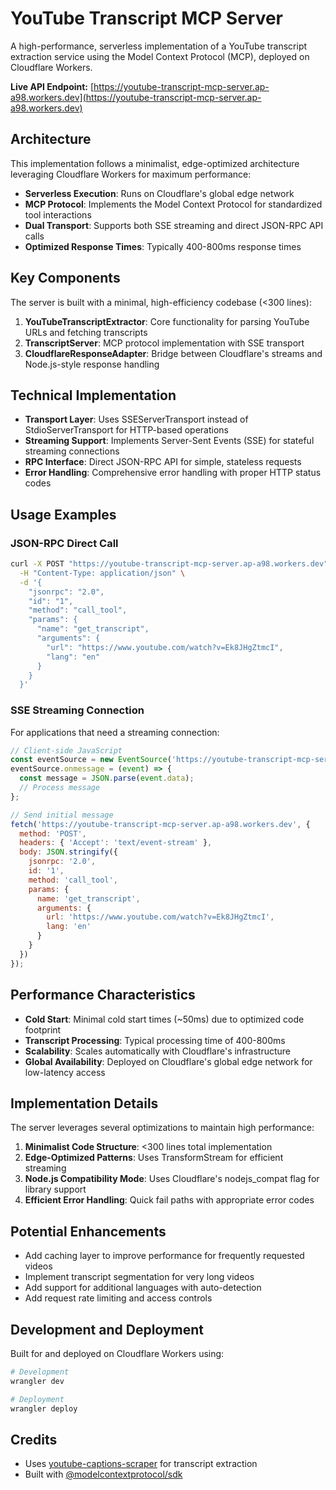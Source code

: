 # YouTube Transcript MCP Server

A high-performance, serverless implementation of a YouTube transcript extraction service using the Model Context Protocol (MCP), deployed on Cloudflare Workers.

**Live API Endpoint:** [https://youtube-transcript-mcp-server.ap-a98.workers.dev](https://youtube-transcript-mcp-server.ap-a98.workers.dev)

## Architecture

This implementation follows a minimalist, edge-optimized architecture leveraging Cloudflare Workers for maximum performance:

- **Serverless Execution**: Runs on Cloudflare's global edge network
- **MCP Protocol**: Implements the Model Context Protocol for standardized tool interactions
- **Dual Transport**: Supports both SSE streaming and direct JSON-RPC API calls
- **Optimized Response Times**: Typically 400-800ms response times

## Key Components

The server is built with a minimal, high-efficiency codebase (<300 lines):

1. **YouTubeTranscriptExtractor**: Core functionality for parsing YouTube URLs and fetching transcripts
2. **TranscriptServer**: MCP protocol implementation with SSE transport
3. **CloudflareResponseAdapter**: Bridge between Cloudflare's streams and Node.js-style response handling

## Technical Implementation

- **Transport Layer**: Uses SSEServerTransport instead of StdioServerTransport for HTTP-based operations
- **Streaming Support**: Implements Server-Sent Events (SSE) for stateful streaming connections
- **RPC Interface**: Direct JSON-RPC API for simple, stateless requests
- **Error Handling**: Comprehensive error handling with proper HTTP status codes

## Usage Examples

### JSON-RPC Direct Call

```bash
curl -X POST "https://youtube-transcript-mcp-server.ap-a98.workers.dev" \
  -H "Content-Type: application/json" \
  -d '{
    "jsonrpc": "2.0", 
    "id": "1",
    "method": "call_tool",
    "params": {
      "name": "get_transcript",
      "arguments": {
        "url": "https://www.youtube.com/watch?v=Ek8JHgZtmcI",
        "lang": "en"
      }
    }
  }'
```

### SSE Streaming Connection

For applications that need a streaming connection:

```javascript
// Client-side JavaScript
const eventSource = new EventSource('https://youtube-transcript-mcp-server.ap-a98.workers.dev');
eventSource.onmessage = (event) => {
  const message = JSON.parse(event.data);
  // Process message
};

// Send initial message
fetch('https://youtube-transcript-mcp-server.ap-a98.workers.dev', {
  method: 'POST',
  headers: { 'Accept': 'text/event-stream' },
  body: JSON.stringify({
    jsonrpc: '2.0',
    id: '1',
    method: 'call_tool',
    params: {
      name: 'get_transcript',
      arguments: {
        url: 'https://www.youtube.com/watch?v=Ek8JHgZtmcI',
        lang: 'en'
      }
    }
  })
});
```

## Performance Characteristics

- **Cold Start**: Minimal cold start times (~50ms) due to optimized code footprint
- **Transcript Processing**: Typical processing time of 400-800ms
- **Scalability**: Scales automatically with Cloudflare's infrastructure
- **Global Availability**: Deployed on Cloudflare's global edge network for low-latency access

## Implementation Details

The server leverages several optimizations to maintain high performance:

1. **Minimalist Code Structure**: <300 lines total implementation
2. **Edge-Optimized Patterns**: Uses TransformStream for efficient streaming
3. **Node.js Compatibility Mode**: Uses Cloudflare's nodejs_compat flag for library support
4. **Efficient Error Handling**: Quick fail paths with appropriate error codes

## Potential Enhancements

- Add caching layer to improve performance for frequently requested videos
- Implement transcript segmentation for very long videos
- Add support for additional languages with auto-detection
- Add request rate limiting and access controls

## Development and Deployment

Built for and deployed on Cloudflare Workers using:

```bash
# Development
wrangler dev

# Deployment
wrangler deploy
```

## Credits

- Uses [youtube-captions-scraper](https://github.com/algolia/youtube-captions-scraper) for transcript extraction
- Built with [@modelcontextprotocol/sdk](https://github.com/remoteprompt/modelcontextprotocol) 